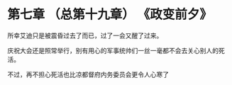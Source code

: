 # 第七章 （总第十九章）  《政变前夕》

所幸艾迪只是被震昏过去了而已，过了一会又醒了过来。

庆祝大会还是照常举行，别有用心的军事统帅们一丝一毫都不会去关心别人的死活。

不过，再不担心死活也比凉都督府内务委员会更令人心寒了



